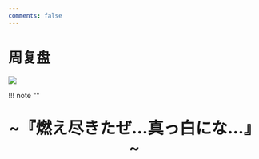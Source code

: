 ```yaml
---
comments: false
---
```


# 周复盘

![](https://s2.loli.net/2024/05/02/iZDlNauhvQ1dHPk.jpg)


!!! note "" 
    <br><br>
    <div align="center" style="font-size:32px;font-weight:bold">
        ~『燃え尽きたぜ…真っ白にな…』~
    </div>
    <br><br>